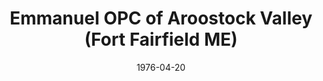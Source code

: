 ---
date: &id001 1976-04-20
end_date: null
location:
  address: null
  city: Fort Fairfield
  state: ME
minister:
- end: 1987-01-01
  name: Charles Stanton
  start: 1976-01-01
  type: Pastor
ministers:
- Charles Stanton
name: Emmanuel OPC of Aroostock Valley
names:
- end: 1989-10-03
  name: Emmanuel OPC of Aroostock Valley
  start: 1976-04-20
origination_date: *id001
raw_data: "ME\nFort Fairfield\nEmmanuel OPC of Aroostock Valley  (April 20, 1976\u2013\
  October 3, 1989)\nPastor: Charles Stanton, 1976\u201387"
received_from: null
states:
- ME
status:
  active: false
  end_date: null
  reason: null
  received_from: null
  withdrawal_to: null
title: Emmanuel OPC of Aroostock Valley (Fort Fairfield ME)
year_established:
- 1976

---